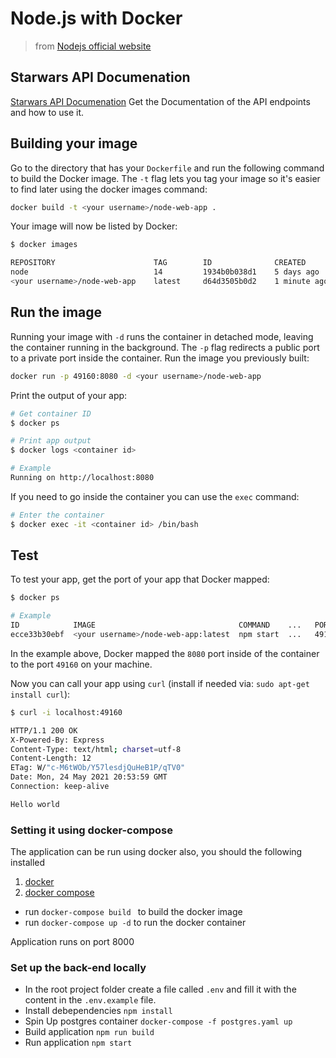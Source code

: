 # Node.js with Docker

> from [Nodejs official website](https://nodejs.org/en/docs/guides/nodejs-docker-webapp/)

## Starwars API Documenation
[Starwars API Documenation](https://documenter.getpostman.com/view/6711768/TzXukK4C)
Get the Documentation of the API endpoints and how to use it.
## Building your image

Go to the directory that has your `Dockerfile` and run the following command to build the Docker image.
The `-t` flag lets you tag your image so it's easier to find later using the docker images command:

```bash
docker build -t <your username>/node-web-app .
```

Your image will now be listed by Docker:

```bash
$ docker images

REPOSITORY                      TAG        ID              CREATED
node                            14         1934b0b038d1    5 days ago
<your username>/node-web-app    latest     d64d3505b0d2    1 minute ago
```

## Run the image

Running your image with `-d` runs the container in detached mode, leaving the container running in the background.
The `-p` flag redirects a public port to a private port inside the container. Run the image you previously built:

```bash
docker run -p 49160:8080 -d <your username>/node-web-app
```

Print the output of your app:

```bash
# Get container ID
$ docker ps

# Print app output
$ docker logs <container id>

# Example
Running on http://localhost:8080
```

If you need to go inside the container you can use the `exec` command:

```bash
# Enter the container
$ docker exec -it <container id> /bin/bash
```

## Test

To test your app, get the port of your app that Docker mapped:

```bash
$ docker ps

# Example
ID            IMAGE                                COMMAND    ...   PORTS
ecce33b30ebf  <your username>/node-web-app:latest  npm start  ...   49160->8080
```

In the example above, Docker mapped the `8080` port inside of the container to the port `49160` on your machine.

Now you can call your app using `curl` (install if needed via: `sudo apt-get install curl`):

```bash
$ curl -i localhost:49160

HTTP/1.1 200 OK
X-Powered-By: Express
Content-Type: text/html; charset=utf-8
Content-Length: 12
ETag: W/"c-M6tWOb/Y57lesdjQuHeB1P/qTV0"
Date: Mon, 24 May 2021 20:53:59 GMT
Connection: keep-alive

Hello world
```


### Setting it using docker-compose
The application can be run using docker also, you should the following installed

1. [docker](https://www.docker.com/get-started)
2. [docker compose](https://docs.docker.com/compose/install/)


- run ```docker-compose build ``` to build the docker image
- run ```docker-compose up -d``` to run the docker container

Application runs on port 8000


### Set up the back-end  locally
- In the root project folder create a file called ```.env``` and fill it with the content in the ```.env.example``` file.
- Install debependencies 
```npm install```
- Spin Up postgres container
``` docker-compose -f postgres.yaml up ```
- Build application
``` npm run build ```
- Run application
``` npm start ```
